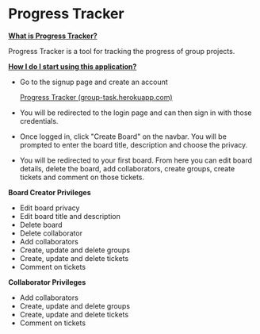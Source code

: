 # Progress Tracker 

**<u>What is Progress Tracker?</u>**

Progress Tracker is a tool for tracking the progress of group projects. 

**<u>How I do I start using this application?</u>**

* Go to the signup page and create an account

   [Progress Tracker (group-task.herokuapp.com)](http://group-task.herokuapp.com/signup)

* You will be redirected to the login page and can then sign in with those credentials.

* Once logged in, click "Create Board" on the navbar. You will be prompted to enter the board title, description and choose the privacy.

* You will be redirected to your first board. From here you can edit board details, delete the board, add collaborators, create groups, create tickets and comment on those tickets.

**Board Creator Privileges**

* Edit board privacy
* Edit board title and description
* Delete board
* Delete collaborator
* Add collaborators
* Create, update and delete groups
* Create, update and delete tickets
* Comment on tickets

**Collaborator Privileges**

* Add collaborators
* Create, update and delete groups
* Create, update and delete tickets
* Comment on tickets

